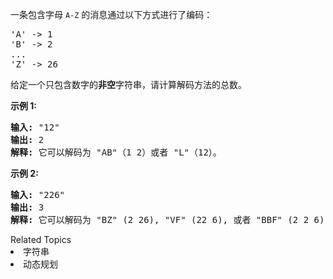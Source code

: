 <p>一条包含字母&nbsp;<code>A-Z</code> 的消息通过以下方式进行了编码：</p>

<pre>&#39;A&#39; -&gt; 1
&#39;B&#39; -&gt; 2
...
&#39;Z&#39; -&gt; 26
</pre>

<p>给定一个只包含数字的<strong>非空</strong>字符串，请计算解码方法的总数。</p>

<p><strong>示例 1:</strong></p>

<pre><strong>输入:</strong> &quot;12&quot;
<strong>输出:</strong> 2
<strong>解释:</strong>&nbsp;它可以解码为 &quot;AB&quot;（1 2）或者 &quot;L&quot;（12）。
</pre>

<p><strong>示例&nbsp;2:</strong></p>

<pre><strong>输入:</strong> &quot;226&quot;
<strong>输出:</strong> 3
<strong>解释:</strong>&nbsp;它可以解码为 &quot;BZ&quot; (2 26), &quot;VF&quot; (22 6), 或者 &quot;BBF&quot; (2 2 6) 。
</pre>
<div><div>Related Topics</div><div><li>字符串</li><li>动态规划</li></div></div>